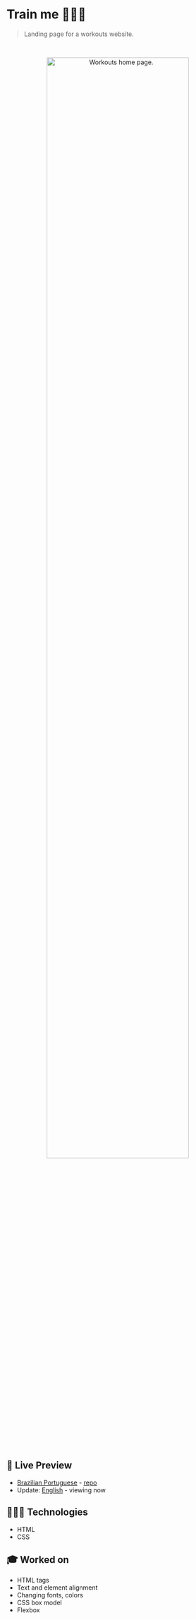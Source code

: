 # Train me 🏃🏼‍♀️

> Landing page for a workouts website.

<br>

<p align="center">
  <img alt="Workouts home page." src="https://drive.google.com/uc?id=12MgjffCxbX-j6WRcRgrc113fO_5glncO" width="80%" />
</p>

<br>

## 📝 Live Preview 

- [Brazilian Portuguese](https://diegommagno.com/github/rocketseat/explorer/stage-02/train-me/en/) - [repo](https://github.com/diegommagno/rocketseat/tree/main/explorer/stage-02/train-me/pt-br)
- Update: [English](https://diegommagno.com/github/rocketseat/explorer/stage-02/train-me/en/) - viewing now


## 🧑🏻‍💻 Technologies

- HTML
- CSS

## 🎓 Worked on

- HTML tags
- Text and element alignment
- Changing fonts, colors
- CSS box model
- Flexbox